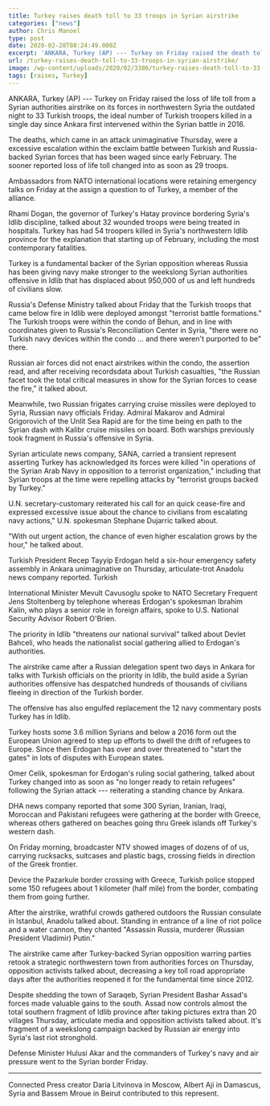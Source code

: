 ```yaml
---
title: Turkey raises death toll to 33 troops in Syrian airstrike
categories: ["news"]
author: Chris Manoel
type: post
date: 2020-02-28T08:24:49.000Z
excerpt: 'ANKARA, Turkey (AP) --- Turkey on Friday raised the death toll from a Syrian government airstrike on its forces in northwestern Syria the previous night to 33 Turkish troops, the highest number of Turkish soldiers killed in a single day since Ankara first intervened in the Syrian conflict in 2016.The deaths, which came in an&hellip;'
url: /turkey-raises-death-toll-to-33-troops-in-syrian-airstrike/
image: /wp-content/uploads/2020/02/3386/turkey-raises-death-toll-to-33-troops-in-syrian-airstrike.jpg
tags: [raises, Turkey]
---
```


ANKARA, Turkey (AP) --- Turkey on Friday raised the loss of life toll from a Syrian authorities airstrike on its forces in northwestern Syria the outdated night to 33 Turkish troops, the ideal number of Turkish troopers killed in a single day since Ankara first intervened within the Syrian battle in 2016.

The deaths, which came in an attack unimaginative Thursday, were a excessive escalation within the exclaim battle between Turkish and Russia-backed Syrian forces that has been waged since early February. The sooner reported loss of life toll changed into as soon as 29 troops.

Ambassadors from NATO international locations were retaining emergency talks on Friday at the assign a question to of Turkey, a member of the alliance.

Rhami Dogan, the governor of Turkey's Hatay province bordering Syria's Idlib discipline, talked about 32 wounded troops were being treated in hospitals. Turkey has had 54 troopers killed in Syria's northwestern Idlib province for the explanation that starting up of February, including the most contemporary fatalities.

Turkey is a fundamental backer of the Syrian opposition whereas Russia has been giving navy make stronger to the weekslong Syrian authorities offensive in Idlib that has displaced about 950,000 of us and left hundreds of civilians slow.

Russia's Defense Ministry talked about Friday that the Turkish troops that came below fire in Idlib were deployed amongst "terrorist battle formations." The Turkish troops were within the condo of Behun, and in line with coordinates given to Russia's Reconciliation Center in Syria, "there were no Turkish navy devices within the condo … and there weren't purported to be" there.

Russian air forces did not enact airstrikes within the condo, the assertion read, and after receiving recordsdata about Turkish casualties, "the Russian facet took the total critical measures in show for the Syrian forces to cease the fire," it talked about.

Meanwhile, two Russian frigates carrying cruise missiles were deployed to Syria, Russian navy officials Friday. Admiral Makarov and Admiral Grigorovich of the Unlit Sea Rapid are for the time being en path to the Syrian dash with Kalibr cruise missiles on board. Both warships previously took fragment in Russia's offensive in Syria.

Syrian articulate news company, SANA, carried a transient represent asserting Turkey has acknowledged its forces were killed "in operations of the Syrian Arab Navy in opposition to a terrorist organization," including that Syrian troops at the time were repelling attacks by "terrorist groups backed by Turkey."

U.N. secretary-customary reiterated his call for an quick cease-fire and expressed excessive issue about the chance to civilians from escalating navy actions," U.N. spokesman Stephane Dujarric talked about.

"With out urgent action, the chance of even higher escalation grows by the hour," he talked about.

Turkish President Recep Tayyip Erdogan held a six-hour emergency safety assembly in Ankara unimaginative on Thursday, articulate-trot Anadolu news company reported. Turkish

International Minister Mevult Cavusoglu spoke to NATO Secretary Frequent Jens Stoltenberg by telephone whereas Erdogan's spokesman Ibrahim Kalin, who plays a senior role in foreign affairs, spoke to U.S. National Security Advisor Robert O'Brien.

The priority in Idlib "threatens our national survival" talked about Devlet Bahceli, who heads the nationalist social gathering allied to Erdogan's authorities.

The airstrike came after a Russian delegation spent two days in Ankara for talks with Turkish officials on the priority in Idlib, the build aside a Syrian authorities offensive has despatched hundreds of thousands of civilians fleeing in direction of the Turkish border.

The offensive has also engulfed replacement the 12 navy commentary posts Turkey has in Idlib.

Turkey hosts some 3.6 million Syrians and below a 2016 form out the European Union agreed to step up efforts to dwell the drift of refugees to Europe. Since then Erdogan has over and over threatened to "start the gates" in lots of disputes with European states.

Omer Celik, spokesman for Erdogan's ruling social gathering, talked about Turkey changed into as soon as "no longer ready to retain refugees" following the Syrian attack --- reiterating a standing chance by Ankara.

DHA news company reported that some 300 Syrian, Iranian, Iraqi, Moroccan and Pakistani refugees were gathering at the border with Greece, whereas others gathered on beaches going thru Greek islands off Turkey's western dash.

On Friday morning, broadcaster NTV showed images of dozens of of us, carrying rucksacks, suitcases and plastic bags, crossing fields in direction of the Greek frontier.

Device the Pazarkule border crossing with Greece, Turkish police stopped some 150 refugees about 1 kilometer (half mile) from the border, combating them from going further.

After the airstrike, wrathful crowds gathered outdoors the Russian consulate in Istanbul, Anadolu talked about. Standing in entrance of a line of riot police and a water cannon, they chanted "Assassin Russia, murderer (Russian President Vladimir) Putin."

The airstrike came after Turkey-backed Syrian opposition warring parties retook a strategic northwestern town from authorities forces on Thursday, opposition activists talked about, decreasing a key toll road appropriate days after the authorities reopened it for the fundamental time since 2012.

Despite shedding the town of Saraqeb, Syrian President Bashar Assad's forces made valuable gains to the south. Assad now controls almost the total southern fragment of Idlib province after taking pictures extra than 20 villages Thursday, articulate media and opposition activists talked about. It's fragment of a weekslong campaign backed by Russian air energy into Syria's last riot stronghold.

Defense Minister Hulusi Akar and the commanders of Turkey's navy and air pressure went to the Syrian border Friday.

* * *

Connected Press creator Daria Litvinova in Moscow, Albert Aji in Damascus, Syria and Bassem Mroue in Beirut contributed to this represent.
